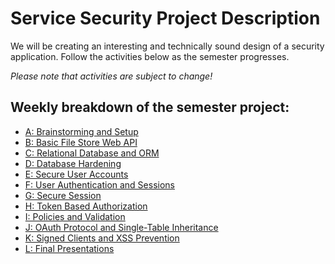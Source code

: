 # Service Security Project Description

We will be creating an interesting and technically sound design of a security application.
Follow the activities below as the semester progresses.

*Please note that activities are subject to change!*

## Weekly breakdown of the semester project:
- [A: Brainstorming and Setup](descriptions/005_brainstorm_setup.md)
- [B: Basic File Store Web API](descriptions/010_filestore_api.md)
- [C: Relational Database and ORM](descriptions/020_db_testing.md)
- [D: Database Hardening](descriptions/030_db_hardening.md)
- [E: Secure User Accounts](descriptions/040_secure_accounts.md)
- [F: User Authentication and Sessions](descriptions/050_authenticate_sessions.md)
- [G: Secure Session](descriptions/055_secure_sessions.md)
- [H: Token Based Authorization](descriptions/060_token_authorization.md)
- [I: Policies and Validation](descriptions/070_policies_validation_ssl.md)
- [J: OAuth Protocol and Single-Table Inheritance](descriptions/090_oauth_protocol.md)
- [K: Signed Clients and XSS Prevention](descriptions/100_client_side_security.md)
- [L: Final Presentations](descriptions/110_final_presentation.md)

